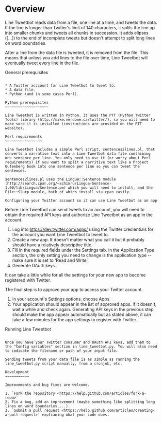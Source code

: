 Overview
========

Line Tweetbot reads data from a file, one line at a time, and tweets the data. If the line is longer than Twitter's limit of 140 characters, it splits the line up into smaller chunks and tweets all chunks in succession. It adds elipses ([...]) to the end of incomplete tweets but doesn't attempt to split long lines on word boundaries.

After a line from the data file is tweeted, it is removed from the file. This means that unless you add lines to the file over time, Line Tweetbot will eventually tweet every line in the file.

General prerequisites
~~~~~~~~~~~~~~~~~~~~~

* A Twitter acccount for Line Tweetbot to tweet to.
* A data file.
* Python (and in some cases Perl).

Python prerequisites
~~~~~~~~~~~~~~~~~~~~

Line Tweetbot is written in Python. It uses the PTT (Python Twitter Tools) library (http://mike.verdone.ca/twitter/), so you will need to make sure it is installed (instructions are provided on the PTT website).

Perl requirements
~~~~~~~~~~~~~~~~~

Line Tweetbot includes a simple Perl script, sentences2lines.pl, that converts a narrative text into a Line Tweetbot data file containing one sentence per line. You only need to use it (or worry about Perl requirements) if you want to split a narritive text like a Project Gutenberg book into one sentence per line so you can tweet the sentences. 

sentences2lines.pl uses the Lingua::Sentence module (http://search.cpan.org/~achimru/Lingua-Sentence-1.00/lib/Lingua/Sentence.pm) which you will need to install, and the File::Slurp module, both of which install via cpan easily.

Configuring your Twitter account so it can use Line Tweetbot as an app
~~~~~~~~~~~~~~~~~~~~~~~~~~~~~~~~~~~~~~~~~~~~~~~~~~~~~~~~~~~~~~~~~~~~~~

Before Line Tweetbot can send tweets to an account, you will need to obtain the required API keys and authorize Line Tweetbot as an app in the account.

1. Log into https://dev.twitter.com/apps/ using the Twitter credientials for the account you want Line Tweetbot to tweet to.
2. Create a new app. It doesn't matter what you call it but it probably should have a relatively descriptive title.
3. Fill in the required fields under the Settings tab. In the Application Type section, the only setting you need to change is the application type -- make sure it is set to 'Read and Write'.
3. Generate OAuth keys.

It can take a little while for all the settings for your new app to become registered with Twitter.

The final step is to approve your app to access your Twitter account.

1. In your account's Settings options, choose Apps.
2. Your application should appear in the list of approved apps. If it doesn't, wait a while and check again. Generating API keys in the previous step should make the app appear automatically but as stated above, it can take a few minutes for the app settings to register with Twitter.

Running Line Tweetbot
~~~~~~~~~~~~~~~~~~~~~

Once you have your Twitter consumer and OAuth API keys, add them to the "Config variables" section in line_tweetbot.py. You will also need to indicate the filename or path of your input file.

Sending tweets from your data file is as simple as running the line_tweetbot.py script manually, from a cronjob, etc.

Development
~~~~~~~~~~~

Improvements and bug fixes are welcome.

1. `Fork the repository <https://help.github.com/articles/fork-a-repo>`
2. Fix a bug, add an improvement (maybe something like splitting long lines on word boundaries....). 
3. `Submit a pull request <https://help.github.com/articles/creating-a-pull-request>` explianing what your code does.

